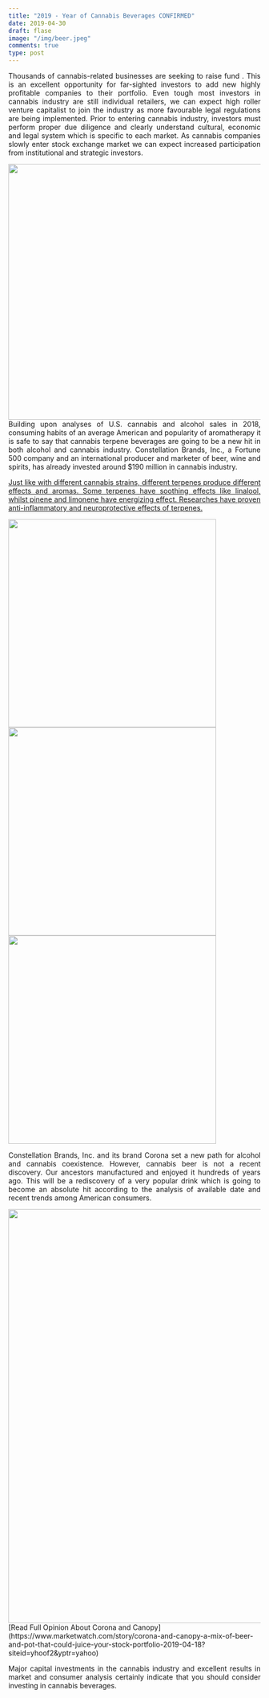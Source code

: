 ```yaml
---
title: "2019 - Year of Cannabis Beverages CONFIRMED"
date: 2019-04-30
draft: flase
image: "/img/beer.jpeg"
comments: true
type: post
---
```


<p style="text-align: justify;">Thousands of cannabis-related businesses are seeking to raise fund . This is an excellent opportunity for far-sighted investors to add new highly profitable companies to their portfolio. Even tough most investors in cannabis industry are still individual retailers, we can expect high roller venture capitalist to join the industry as more favourable legal regulations are being implemented. Prior to entering cannabis industry, investors must perform proper due diligence and clearly understand cultural, economic and legal system which is specific to each market. As cannabis companies slowly enter stock exchange market we can expect increased participation from institutional and strategic investors.</p>

<p style="text-align: justify;"><img src="/img/cann_alc.png#floatleft" width="510"/> Building upon analyses of U.S. cannabis and alcohol sales in 2018, consuming habits of an average American and popularity of aromatherapy it is safe to say that cannabis terpene beverages are going to be a new hit in both alcohol and cannabis industry. Constellation Brands, Inc., a Fortune 500 company and an international producer and marketer of beer, wine and spirits, has already invested around $190 million in cannabis industry.</p> 

[<p style="text-align: justify;"> Just like with different cannabis strains, different terpenes produce different effects and aromas. Some terpenes have soothing effects like linalool, whilst pinene and limonene have energizing effect. Researches have proven anti-inflammatory and neuroprotective effects of terpenes. </p>](https://www.leafly.com/news/cannabis-101/terpenes-the-flavors-of-cannabis-aromatherapy)

<img align="left" src="/img/1.png" width="415"/>
<img src="/img/2.png" width="415"/>
<img src="/img/3.png" width="415"/>

<p style="text-align: justify;"> Constellation Brands, Inc. and its brand Corona set a new path for alcohol and cannabis coexistence. However, cannabis beer is not a recent discovery. Our ancestors manufactured and enjoyed it hundreds of years ago. This will be a rediscovery of a very popular drink which is going to become an absolute hit according to the analysis of available date and recent trends among American consumers.</p>

<img src="/img/CoronaAndPot.jpg#center" width="825"/>
[Read Full Opinion About Corona and Canopy](https://www.marketwatch.com/story/corona-and-canopy-a-mix-of-beer-and-pot-that-could-juice-your-stock-portfolio-2019-04-18?siteid=yhoof2&yptr=yahoo)

<p style="text-align: justify;">Major capital investments in the cannabis industry and excellent results in market and consumer analysis certainly indicate that you should consider investing in cannabis beverages.</p>